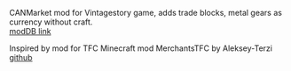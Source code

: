 CANMarket mod for Vintagestory game, adds trade blocks, metal gears as currency without craft.<br>
[modDB link](https://mods.vintagestory.at/canmarket)

Inspired by mod for TFC Minecraft mod MerchantsTFC by Aleksey-Terzi
[github](https://github.com/Aleksey-Terzi/MerchantsTFC)


